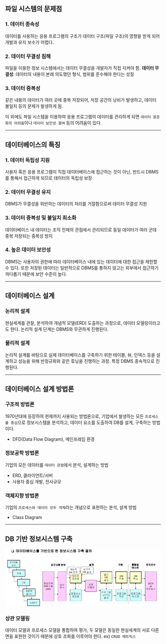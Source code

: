
## 파일 시스템의 문제점

### 1. 데이터 종속성
데이터를 사용하는 응용 프로그램의 구조가 데이터 구조(파일 구조)의 영향을 받게 되어 개발과 유지 보수가 어렵다.

### 2. 데이터 무결성 침해
파일을 이용한 정보 시스템에서는 데이터 무결성을 개발자가 직접 지켜야 함. 
**데이터 무결성**: 데이터의 내용이 본래 의도했던 형식, 범위를 준수해야 한다는 성질

### 3. 데이터 중복성
같은 내용의 데이터가 여러 곳에 중복 저장되어, 저장 공간의 낭비가 발생하고, 데이터 불일치 등의 문제가 발생하게 됨.

이 외에도 파일 시스템을 이용하여 응용 프로그램의 데이터를 관리하게 되면 `데이터 표준화의 어려움`이나 `데이터 보안성 결여` 등의 어려움이 있다.

---

## 데이터베이스의 특징

### 1. 데이터 독립성 지원
사용자 혹은 응용 프로그램이 직접 데이터베이스에 접근하는 것이 아닌, 반드시 DBMS를 통해서 접근하게 되므로 데이터의 독립성 보장

### 2. 데이터 무결성 유지
DBMS가 무결성을 위반하는 데이터의 처리를 거절함으로써 데이터 무결성 지원

### 3. 데이터 중복성 및 불일치 최소화
데이터베이스 내 데이터는 조직 전체의 관점에서 관리되므로 동일 데이터가 여러 군데 중복 저장되는 중복성 방지

### 4. 높은 데이터 보안성
DBMS는 사용자의 권한에 따라 데이터베이스 내에 있는 데이터에 대한 접근을 제한할 수 있다. 또한 저장된 데이터는 일반적으로 DBMS를 통하지 않고는 외부에서 접근하기 까다롭기 때문에 보안 수준이 높다. 

---

## 데이터베이스 설계

### 논리적 설계
현실세계를 관찰, 분석하여 개념적 모델(ERD) 도출하는 과정으로, 데이터 모델링이라고도 한다.
논리적 설계 단계는 DBMS와 무관하게 진행된다.

### 물리적 설계
논리적 설계를 바탕으로 실제 데이터베이스를 구축하기 위한 테이블, 뷰, 인덱스 등을 설계하고 성능을 위해 반정규화와 같은 튜닝을 진행하는 과정.
특정 DBMS 종속적으로 진행된다.

---

## 데이터베이스 설계 방법론

### 구조적 방법론
1970년대에 등장하여 현재까지 사용되는 방법론으로, 기업에서 발생하는 모든 `프로세스를 중심`으로 정보시스템을 분석하고, 데이터 요소를 도출하여 DB를 설계, 구축하는 방법이다.
- DFD(Data Flow Diagram), 메인프레임 환경

### 정보공학 방법론
기업의 모든 데이터를 `데이터 관점`에서 분석, 설계하는 방법
- ERD, 클라이언트/서버
- 사용자 중심 개발, 전사규모

### 객체지향 방법론
기업의 `프로세스와 데이터 모두 객체`라는 개념으로 표현하는 분석, 설계 방법
- Class Diagram

---

## DB 기반 정보시스템 구축

![](images/database/db_waterfall_process.png)

### 상관 모델링
데이터 모델과 프로세스 모델을 통합하여 평가, 두 모델은 동일한 현실세계의 서로 다른 면을 표현한 것이기 때문에 상호 조화를 이루어야 한다.
ex) `CRUD 매트릭스`

